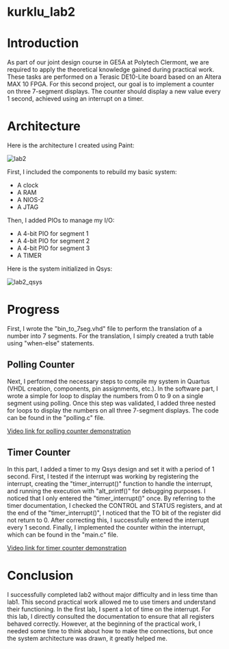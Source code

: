 # kurklu_lab2

# Introduction

As part of our joint design course in GE5A at Polytech Clermont, we are required to apply the theoretical knowledge gained during practical work. These tasks are performed on a Terasic DE10-Lite board based on an Altera MAX 10 FPGA. For this second project, our goal is to implement a counter on three 7-segment displays. The counter should display a new value every 1 second, achieved using an interrupt on a timer.

# Architecture
Here is the architecture I created using Paint:

![lab2](https://user-images.githubusercontent.com/24780090/211839652-f88ff0c1-7246-49c2-b8b6-950c2bf19ab3.jpg)

First, I included the components to rebuild my basic system:
* A clock
* A RAM
* A NIOS-2
* A JTAG

Then, I added PIOs to manage my I/O:
* A 4-bit PIO for segment 1
* A 4-bit PIO for segment 2
* A 4-bit PIO for segment 3
* A TIMER

Here is the system initialized in Qsys:

![lab2_qsys](https://user-images.githubusercontent.com/24780090/211839872-e2330fc6-c873-4232-878d-f696c17ae4e7.jpg)

# Progress

First, I wrote the "bin_to_7seg.vhd" file to perform the translation of a number into 7 segments. For the translation, I simply created a truth table using "when-else" statements.

## Polling Counter
Next, I performed the necessary steps to compile my system in Quartus (VHDL creation, components, pin assignments, etc.). In the software part, I wrote a simple for loop to display the numbers from 0 to 9 on a single segment using polling. Once this step was validated, I added three nested for loops to display the numbers on all three 7-segment displays. The code can be found in the "polling.c" file.

[Video link for polling counter demonstration](https://user-images.githubusercontent.com/24780090/211843099-4f6160b2-aeac-4aea-9bee-a2d28c4c9b7c.mov)

## Timer Counter
In this part, I added a timer to my Qsys design and set it with a period of 1 second. First, I tested if the interrupt was working by registering the interrupt, creating the "timer_interrupt()" function to handle the interrupt, and running the execution with "alt_printf()" for debugging purposes. I noticed that I only entered the "timer_interrupt()" once. By referring to the timer documentation, I checked the CONTROL and STATUS registers, and at the end of the "timer_interrupt()", I noticed that the TO bit of the register did not return to 0. After correcting this, I successfully entered the interrupt every 1 second. Finally, I implemented the counter within the interrupt, which can be found in the "main.c" file.

[Video link for timer counter demonstration](https://user-images.githubusercontent.com/24780090/211845285-f251671e-e3e1-4b9d-b263-c7e8c17521c6.mov)

# Conclusion

I successfully completed lab2 without major difficulty and in less time than lab1. This second practical work allowed me to use timers and understand their functioning. In the first lab, I spent a lot of time on the interrupt. For this lab, I directly consulted the documentation to ensure that all registers behaved correctly. However, at the beginning of the practical work, I needed some time to think about how to make the connections, but once the system architecture was drawn, it greatly helped me.
